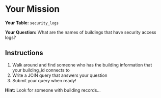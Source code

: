 # Your Mission

**Your Table:** `security_logs`

**Your Question:** What are the names of buildings that have security access logs?

## Instructions
1. Walk around and find someone who has the building information that your building_id connects to
2. Write a JOIN query that answers your question
3. Submit your query when ready!

**Hint:** Look for someone with building records...